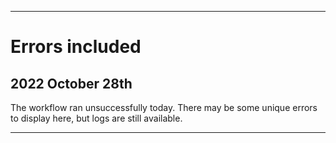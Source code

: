 
***

# Errors included

## 2022 October 28th

The workflow ran unsuccessfully today. There may be some unique errors to display here, but logs are still available.

***
